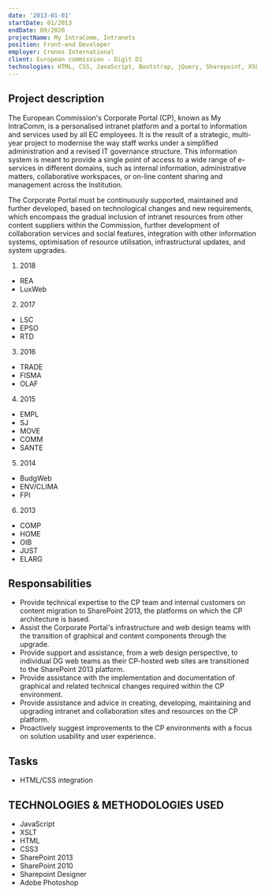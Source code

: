 ```yaml
---
date: '2013-01-01'
startDate: 01/2013
endDate: 09/2020
projectName: My IntraComm, Intranets
position: Front-end Developer
employer: Cronos International
client: European commission - Digit D1
technologies: HTML, CSS, JavaScript, Bootstrap, jQuery, Sharepoint, XSLT
---
```


## Project description

The European Commission's Corporate Portal (CP), known as My IntraComm, is a personalised intranet platform and a portal to information and services used by all EC employees. It is the result of a strategic, multi-year project to modernise the way staff works under a simplified administration and a revised IT governance structure. This information system is meant to provide a single point of access to a wide range of e-services in different domains, such as internal information, administrative matters, collaborative workspaces, or on-line content sharing and management across the Institution.

The Corporate Portal must be continuously supported, maintained and further developed, based on technological changes and new requirements, which encompass the gradual inclusion of intranet resources from other content suppliers within the Commission, further development of collaboration services and social features, integration with other information systems, optimisation of resource utilisation, infrastructural updates, and system upgrades.

1. 2018

- REA
- LuxWeb

2. 2017

- LSC
- EPSO
- RTD

3. 2016

- TRADE
- FISMA
- OLAF

4. 2015

- EMPL
- SJ
- MOVE
- COMM
- SANTE

5. 2014

- BudgWeb
- ENV/CLIMA
- FPI

6. 2013

- COMP
- HOME
- OIB
- JUST
- ELARG

## Responsabilities

- Provide technical expertise to the CP team and internal customers on content migration to SharePoint 2013, the platforms on which the CP architecture is based.
- Assist the Corporate Portal's infrastructure and web design teams with the transition of graphical and content components through the upgrade.
- Provide support and assistance, from a web design perspective, to individual DG web teams as their CP-hosted web sites are transitioned to the SharePoint 2013 platform.
- Provide assistance with the implementation and documentation of graphical and related technical changes required within the CP environment.
- Provide assistance and advice in creating, developing, maintaining and upgrading intranet and collaboration sites and resources on the CP platform.
- Proactively suggest improvements to the CP environments with a focus on solution usability and user experience.


## Tasks

- HTML/CSS integration

## TECHNOLOGIES & METHODOLOGIES USED 

-  JavaScript
-  XSLT
-  HTML
-  CSS3
-  SharePoint 2013
-  SharePoint 2010
-  Sharepoint Designer
-  Adobe Photoshop